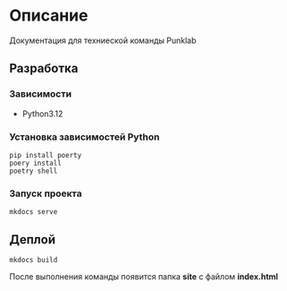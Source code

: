 # Описание

Документация для техниеской команды Punklab

## Разработка

### Зависимости

- Python3.12

### Установка зависимостей Python

``` shell
pip install poerty
poery install
poetry shell
```

### Запуск проекта

``` shell
mkdocs serve
```

## Деплой

``` shell
mkdocs build
```

После выполнения команды появится папка **site** с файлом **index.html**
